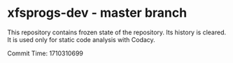 # xfsprogs-dev - master branch

This repository contains frozen state of the repository.
Its history is cleared. It is used only for static code
analysis with Codacy.

Commit Time: 1710310699